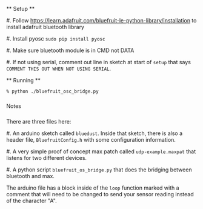 ** Setup **

#. Follow https://learn.adafruit.com/bluefruit-le-python-library/installation to install adafruit bluetooth library

#. Install pyosc ``sudo pip install pyosc``

#. Make sure bluetooth module is in CMD not DATA

#. If not using serial, comment out line in sketch at start of ``setup`` that says ``COMMENT THIS OUT WHEN NOT USING SERIAL``.

** Running **

```
% python ./bluefruit_osc_bridge.py
```


#####
Notes
#####

There are three files here:

#. An arduino sketch called ``bluedust``. Inside that sketch, there is also a header file, ``BluefruitConfig.h`` with some configuration information.

#. A very simple proof of concept max patch called ``udp-example.maxpat`` that listens for two different devices.

#. A python script ``bluefruit_os_bridge.py`` that does the bridging between bluetooth and max.

The arduino file has a block inside of the ``loop`` function marked with a comment that will need to be changed to send your sensor reading instead of the character "A".
